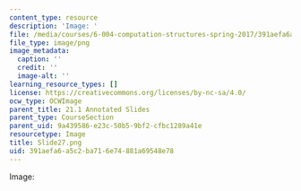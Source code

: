 ```yaml
---
content_type: resource
description: 'Image: '
file: /media/courses/6-004-computation-structures-spring-2017/391aefa6a5c2ba716e74881a69548e78_Slide27.png
file_type: image/png
image_metadata:
  caption: ''
  credit: ''
  image-alt: ''
learning_resource_types: []
license: https://creativecommons.org/licenses/by-nc-sa/4.0/
ocw_type: OCWImage
parent_title: 21.1 Annotated Slides
parent_type: CourseSection
parent_uid: 9a439586-e23c-50b5-9bf2-cfbc1289a41e
resourcetype: Image
title: Slide27.png
uid: 391aefa6-a5c2-ba71-6e74-881a69548e78
---
```

Image: 